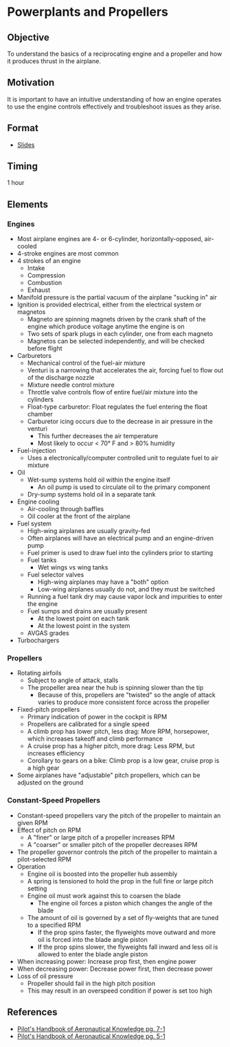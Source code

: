 # Powerplants and Propellers

## Objective

To understand the basics of a reciprocating engine and a propeller and how it produces thrust in the airplane.

## Motivation

It is important to have an intuitive understanding of how an engine operates to use the engine controls effectively and troubleshoot issues as they arise.

## Format

- [Slides](/slides/powerplants.pdf)

## Timing

1 hour

## Elements

### Engines

- Most airplane engines are 4- or 6-cylinder, horizontally-opposed, air-cooled
- 4-stroke engines are most common
- 4 strokes of an engine
  - Intake
  - Compression
  - Combustion
  - Exhaust
- Manifold pressure is the partial vacuum of the airplane "sucking in" air
- Ignition is provided electrical, either from the electrical system or magnetos
  - Magneto are spinning magnets driven by the crank shaft of the engine which produce voltage anytime the engine is on
  - Two sets of spark plugs in each cylinder, one from each magneto
  - Magnetos can be selected independently, and will be checked before flight
- Carburetors
  - Mechanical control of the fuel-air mixture
  - Venturi is a narrowing that accelerates the air, forcing fuel to flow out of the discharge nozzle
  - Mixture needle control mixture
  - Throttle valve controls flow of entire fuel/air mixture into the cylinders
  - Float-type carburetor: Float regulates the fuel entering the float chamber
  - Carburetor icing occurs due to the decrease in air pressure in the venturi
    - This further decreases the air temperature
    - Most likely to occur &lt; 70&deg; F and &gt; 80% humidity
- Fuel-injection
  - Uses a electronically/computer controlled unit to regulate fuel to air mixture
- Oil
  - Wet-sump systems hold oil within the engine itself
    - An oil pump is used to circulate oil to the primary component
  - Dry-sump systems hold oil in a separate tank
- Engine cooling
  - Air-cooling through baffles
  - Oil cooler at the front of the airplane
- Fuel system
  - High-wing airplanes are usually gravity-fed
  - Often airplanes will have an electrical pump and an engine-driven pump
  - Fuel primer is used to draw fuel into the cylinders prior to starting
  - Fuel tanks
    - Wet wings vs wing tanks
  - Fuel selector valves
    - High-wing airplanes may have a "both" option
    - Low-wing airplanes usually do not, and they must be switched
  - Running a fuel tank dry may cause vapor lock and impurities to enter the engine
  - Fuel sumps and drains are usually present
    - At the lowest point on each tank
    - At the lowest point in the system
  - AVGAS grades
- Turbochargers

### Propellers

- Rotating airfoils
  - Subject to angle of attack, stalls
  - The propeller area near the hub is spinning slower than the tip
    - Because of this, propellers are "twisted" so the angle of attack varies to produce more consistent force across the propeller
- Fixed-pitch propellers
  - Primary indication of power in the cockpit is RPM
  - Propellers are calibrated for a single speed
  - A climb prop has lower pitch, less drag: More RPM, horsepower, which increases takeoff and climb performance
  - A cruise prop has a higher pitch, more drag: Less RPM, but increases efficiency
  - Corollary to gears on a bike: Climb prop is a low gear, cruise prop is a high gear
- Some airplanes have "adjustable" pitch propellers, which can be adjusted on the ground

### Constant-Speed Propellers

- Constant-speed propellers vary the pitch of the propeller to maintain an given RPM
- Effect of pitch on RPM
  - A "finer" or large pitch of a propeller increases RPM
  - A "coarser" or smaller pitch of the propeller decreases RPM
- The propeller governor controls the pitch of the propeller to maintain a pilot-selected RPM
- Operation
  - Engine oil is boosted into the propeller hub assembly
  - A spring is tensioned to hold the prop in the full fine or large pitch setting
  - Engine oil must work against this to coarsen the blade
    - The engine oil forces a piston which changes the angle of the blade
  - The amount of oil is governed by a set of fly-weights that are tuned to a specified RPM
    - If the prop spins faster, the flyweights move outward and more oil is forced into the blade angle piston
    - If the prop spins slower, the flyweights fall inward and less oil is allowed to enter the blade angle piston
- When increasing power: Increase prop first, then engine power
- When decreasing power: Decrease power first, then decrease power
- Loss of oil pressure
  - Propeller should fail in the high pitch position
  - This may result in an overspeed condition if power is set too high

## References

- [Pilot's Handbook of Aeronautical Knowledge pg. 7-1](/_references/PHAK/7-1)
- [Pilot's Handbook of Aeronautical Knowledge pg. 5-1](/_references/PHAK/5-1)
